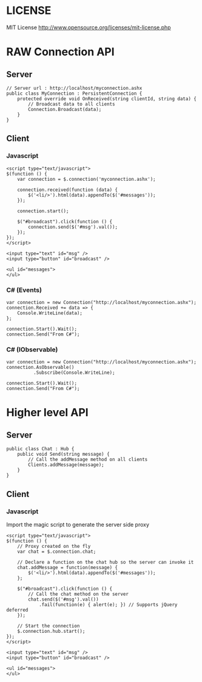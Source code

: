 # LICENSE
MIT License <http://www.opensource.org/licenses/mit-license.php>

# RAW Connection API

## Server
    // Server url : http://localhost/myconnection.ashx
    public class MyConnection : PersistentConnection {
        protected override void OnReceived(string clientId, string data) {
            // Broadcast data to all clients
            Connection.Broadcast(data);
        }
    }

## Client
### Javascript
    
    <script type="text/javascript">
    $(function () {
        var connection = $.connection('myconnection.ashx');

        connection.received(function (data) {
            $('<li/>').html(data).appendTo($('#messages'));
        });
        
        connection.start();
        
        $("#broadcast").click(function () {
            connection.send($('#msg').val());
        });
    });
    </script>

    <input type="text" id="msg" />
    <input type="button" id="broadcast" />

    <ul id="messages">
    </ul>
    
### C# (Events)
    
    var connection = new Connection("http://localhost/myconnection.ashx");
    connection.Received += data => {
        Console.WriteLine(data);
    };

    connection.Start().Wait();
    connection.Send("From C#");
    
### C# (IObservable)
    
    var connection = new Connection("http://localhost/myconnection.ashx");
    connection.AsObservable()
              .Subscribe(Console.WriteLine);
    
    connection.Start().Wait();
    connection.Send("From C#");
    
# Higher level API

## Server

    public class Chat : Hub {
        public void Send(string message) {
            // Call the addMessage method on all clients
            Clients.addMessage(message);
        }
    }
    
## Client
### Javascript

Import the magic script to generate the server side proxy
    <script src="/signalr/hubs" type="text/javascript"></script>

    <script type="text/javascript">
    $(function () {
        // Proxy created on the fly
        var chat = $.connection.chat;
        
        // Declare a function on the chat hub so the server can invoke it
        chat.addMessage = function(message) {
            $('<li/>').html(data).appendTo($('#messages'));
        };
        
        $("#broadcast").click(function () {
            // Call the chat method on the server
            chat.send($('#msg').val())
                .fail(function(e) { alert(e); }) // Supports jQuery deferred
        });
        
        // Start the connection
        $.connection.hub.start();
    });
    </script>
    
    <input type="text" id="msg" />
    <input type="button" id="broadcast" />

    <ul id="messages">
    </ul>
